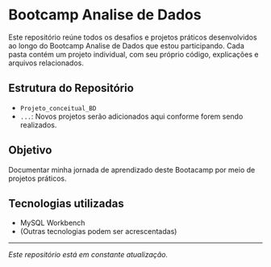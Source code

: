 # Bootcamp Analise de Dados


Este repositório reúne todos os desafios e projetos práticos desenvolvidos ao longo do Bootcamp Analise de Dados que estou participando. Cada pasta contém um projeto individual, com seu próprio código, explicações e arquivos relacionados.


## Estrutura do Repositório


- `Projeto_conceitual_BD`
- `...`: Novos projetos serão adicionados aqui conforme forem sendo realizados.


## Objetivo


Documentar minha jornada de aprendizado deste Bootacamp por meio de projetos práticos.


## Tecnologias utilizadas


- MySQL Workbench
- (Outras tecnologias podem ser acrescentadas)


---


*Este repositório está em constante atualização.*

